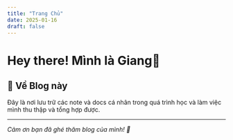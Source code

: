 ```yaml
---
title: "Trang Chủ"
date: 2025-01-16
draft: false
---
```


# Hey there! Mình là Giang👋

## 📝 Về Blog này

Đây là nơi lưu trữ các note và docs cá nhân trong quá trình học và làm việc mình thu thập và tổng hợp được.

---

_Cảm ơn bạn đã ghé thăm blog của mình! 🚀_ 